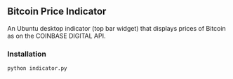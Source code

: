 ## Bitcoin Price Indicator

An Ubuntu desktop indicator (top bar widget) that displays prices of Bitcoin as on the COINBASE DIGITAL API.

### Installation

```
python indicator.py 
```
